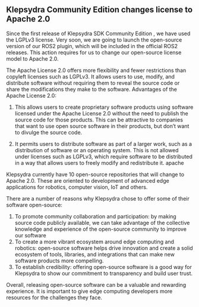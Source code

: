 ## Klepsydra Community Edition changes license to Apache 2.0

Since the first release of Klepsydra SDK Community Edition , we have used the LGPLv3 license. Very soon, we are going to launch the open-source version of our ROS2 plugin, which will be included in the official ROS2 releases. This action requires for us to change our open-source license model to Apache 2.0.

The Apache License 2.0 offers more flexibility and fewer restrictions than copyleft licenses such as LGPLv3. It allows users to use, modify, and distribute software without requiring them to reveal the source code or share the modifications they make to the software.
Advantages of the Apache License 2.0:


1. This allows users to create proprietary software products using software licensed under the Apache License 2.0 without the need to publish the source code for those products. This can be attractive to companies that want to use open source software in their products, but don’t want to divulge the source code.

2. It permits users to distribute software as part of a larger work, such as a distribution of software or an operating system. This is not allowed under licenses such as LGPLv3, which require software to be distributed in a way that allows users to freely modify and redistribute it.
apache

Klepsydra currently have 10 open-source repositories that will change to Apache 2.0. These are oriented to development of advanced edge applications for robotics, computer vision, IoT and others.

There are a number of reasons why Klepsydra chose to offer some of their software open-source:

1. To promote community collaboration and participation: by making source code publicly available, we can take advantage of the collective knowledge and experience of the open-source community to improve our software
2. To create a more vibrant ecosystem around edge computing and robotics: open-source software helps drive innovation and create a solid ecosystem of tools, libraries, and integrations that can make new software products more compelling.
3. To establish credibility: offering open-source software is a good way for Klepsydra to show our commitment to transparency and build user trust.

Overall, releasing open-source software can be a valuable and rewarding experience. It is important to give edge computing developers more resources for the challenges they face.


